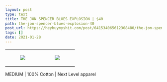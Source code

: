 ```yaml
---
layout: post
type: text
title: THE JON SPENCER BLUES EXPLOSION | $40
path: the-jon-spencer-blues-explosion-40
post_url: https://heybuymyshit.com/post/641534065612308480/the-jon-spencer-blues-explosion-40
tags: []
date: 2021-01-28
---
```




<table style="width:100%;"><tr><td style="vertical-align:top;">
      <figure class="tmblr-full" data-orig-height="2048" data-orig-width="1365" data-orig-src="https://concertshirts.netlify.app/shirts/0324/0324-01.jpg"><img src="https://64.media.tumblr.com/a2a021b6e2cdd0c761b36e8bcfbf09f2/f1e7157a012de3af-73/s540x810/e8bb6338b79dad57e73063e7057de282da98d173.jpg" data-orig-height="2048" data-orig-width="1365" data-orig-src="https://concertshirts.netlify.app/shirts/0324/0324-01.jpg"/></figure></td>
    <td style="vertical-align:top;">
      <figure class="tmblr-full" data-orig-height="2048" data-orig-width="1365" data-orig-src="https://concertshirts.netlify.app/shirts/0324/0324-02.jpg"><img src="https://64.media.tumblr.com/0081fbb61057a9d9c06b55036074f7af/f1e7157a012de3af-65/s540x810/b981326a0f5bef9a3f23982f3a349d964d6dc684.jpg" data-orig-height="2048" data-orig-width="1365" data-orig-src="https://concertshirts.netlify.app/shirts/0324/0324-02.jpg"/></figure></td>
  </tr></table><p>
  MEDIUM | 100% Cotton | Next Level apparel
</p>
